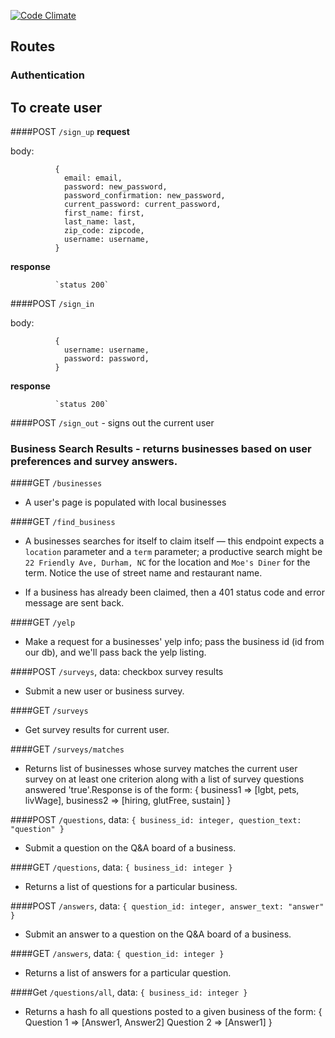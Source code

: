 [![Code Climate](https://codeclimate.com/github/TIY-LiveLocal/livelocalrails/badges/gpa.svg)](https://codeclimate.com/github/TIY-LiveLocal/livelocalrails)

## Routes

### Authentication

## To create user

####POST `/sign_up`
**request**

body:

              {
                email: email,
                password: new_password,
                password_confirmation: new_password,
                current_password: current_password,
                first_name: first,
                last_name: last,
                zip_code: zipcode,
                username: username,
              }
              
**response**

              `status 200`
            

####POST `/sign_in`

body:

              {
                username: username,
                password: password,
              }
              
**response**

              `status 200`


####POST `/sign_out` - signs out the current user


### Business Search Results - returns businesses based on user preferences and survey answers.

####GET `/businesses`

- A user's page is populated with local businesses

####GET `/find_business`

- A businesses searches for itself to claim itself — this endpoint expects a `location` parameter and a `term` parameter; a productive search might be `22 Friendly Ave, Durham, NC` for the location and `Moe's Diner` for the term. Notice the use of street name and restaurant name.

- If a business has already been claimed, then a 401 status code and error message are sent back.

####GET `/yelp`

- Make a request for a businesses' yelp info; pass the business id (id from our db), and we'll pass back the yelp listing.

####POST `/surveys`, data: checkbox survey results

- Submit a new user or business survey.

####GET `/surveys`

- Get survey results for current user.

####GET `/surveys/matches`

- Returns list of businesses whose survey matches the current user survey on at least one criterion along with a list of survey questions answered 'true'.Response is of the form:
{ business1 => [lgbt, pets, livWage], business2 => [hiring, glutFree, sustain] }

####POST `/questions`, data: `{ business_id: integer, question_text: "question" }`
- Submit a question on the Q&A board of a business.

####GET `/questions`, data: `{ business_id: integer }`

- Returns a list of questions for a particular business.

####POST `/answers`, data: `{ question_id: integer, answer_text: "answer" }`

- Submit an answer to a question on the Q&A board of a business.

####GET `/answers`, data: `{ question_id: integer }`

- Returns a list of answers for a particular question.

####Get `/questions/all`, data: `{ business_id: integer }`

- Returns a hash fo all questions posted to a given business of the form:
{ Question 1 => [Answer1, Answer2]
  Question 2 => [Answer1] }


